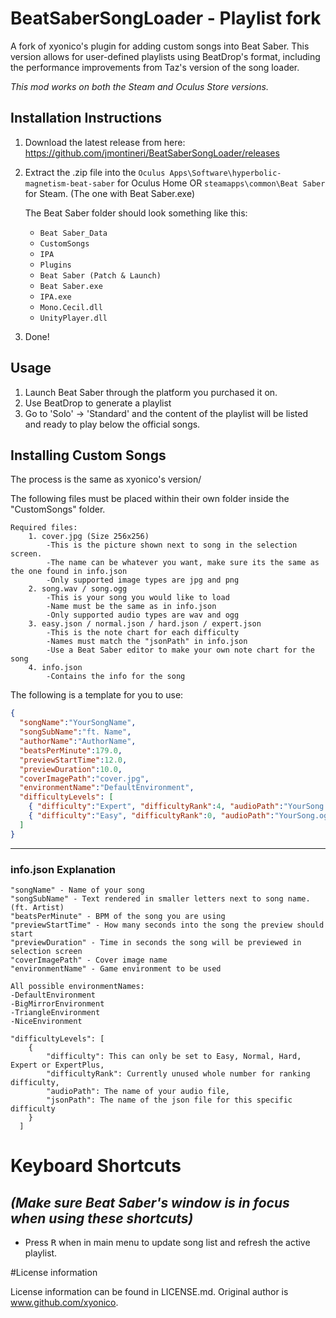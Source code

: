 # BeatSaberSongLoader - Playlist fork
A fork of xyonico's plugin for adding custom songs into Beat Saber. This version allows for user-defined playlists using BeatDrop's format, including the performance improvements from Taz's version of the song loader.

*This mod works on both the Steam and Oculus Store versions.*

## Installation Instructions
 1. Download the latest release from here: https://github.com/jmontineri/BeatSaberSongLoader/releases
 2. Extract the .zip file into the `Oculus Apps\Software\hyperbolic-magnetism-beat-saber` for Oculus Home OR `steamapps\common\Beat Saber` for Steam. (The one with Beat Saber.exe)
  
    The Beat Saber folder should look something like this:
    * `Beat Saber_Data`
    * `CustomSongs`
    * `IPA`
    * `Plugins`
    * `Beat Saber (Patch & Launch)`
    * `Beat Saber.exe`
    * `IPA.exe`
    * `Mono.Cecil.dll`
    * `UnityPlayer.dll`
 3. Done!

## Usage
 1. Launch Beat Saber through the platform you purchased it on.	
 2. Use BeatDrop to generate a playlist
 3. Go to 'Solo' -> 'Standard' and the content of the playlist will be listed and ready to play below the official songs.


## Installing Custom Songs
The process is the same as xyonico's version/

The following files must be placed within their own folder inside the "CustomSongs" folder.

    Required files:
		1. cover.jpg (Size 256x256)
			-This is the picture shown next to song in the selection screen.
			-The name can be whatever you want, make sure its the same as the one found in info.json
			-Only supported image types are jpg and png
		2. song.wav / song.ogg
			-This is your song you would like to load
			-Name must be the same as in info.json
			-Only supported audio types are wav and ogg
		3. easy.json / normal.json / hard.json / expert.json
			-This is the note chart for each difficulty
			-Names must match the "jsonPath" in info.json
			-Use a Beat Saber editor to make your own note chart for the song
		4. info.json
			-Contains the info for the song

The following is a template for you to use:
```json
{
  "songName":"YourSongName",
  "songSubName":"ft. Name",
  "authorName":"AuthorName",
  "beatsPerMinute":179.0, 
  "previewStartTime":12.0,
  "previewDuration":10.0,
  "coverImagePath":"cover.jpg",
  "environmentName":"DefaultEnvironment",
  "difficultyLevels": [
	{ "difficulty":"Expert", "difficultyRank":4, "audioPath":"YourSong.wav", "jsonPath":"expert.json" },
	{ "difficulty":"Easy", "difficultyRank":0, "audioPath":"YourSong.ogg", "jsonPath":"easy.json" }
  ]
}
```
___

### info.json Explanation
```
"songName" - Name of your song
"songSubName" - Text rendered in smaller letters next to song name. (ft. Artist)
"beatsPerMinute" - BPM of the song you are using
"previewStartTime" - How many seconds into the song the preview should start
"previewDuration" - Time in seconds the song will be previewed in selection screen
"coverImagePath" - Cover image name
"environmentName" - Game environment to be used

All possible environmentNames:
-DefaultEnvironment
-BigMirrorEnvironment
-TriangleEnvironment
-NiceEnvironment

"difficultyLevels": [
	{
		"difficulty": This can only be set to Easy, Normal, Hard, Expert or ExpertPlus,
		"difficultyRank": Currently unused whole number for ranking difficulty,
		"audioPath": The name of your audio file,
		"jsonPath": The name of the json file for this specific difficulty
	}
  ]
```

# Keyboard Shortcuts
*(Make sure Beat Saber's window is in focus when using these shortcuts)*
---
 * Press <kbd>R</kbd> when in main menu to update song list and refresh the active playlist.

#License information

License information can be found in LICENSE.md. Original author is www.github.com/xyonico.
